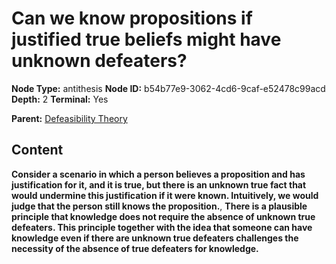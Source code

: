 # Can we know propositions if justified true beliefs might have unknown defeaters?

**Node Type:** antithesis
**Node ID:** b54b77e9-3062-4cd6-9caf-e52478c99acd
**Depth:** 2
**Terminal:** Yes

**Parent:** [Defeasibility Theory](defeasibility-theory.md)

## Content

**Consider a scenario in which a person believes a proposition and has justification for it, and it is true, but there is an unknown true fact that would undermine this justification if it were known. Intuitively, we would judge that the person still knows the proposition.**, **There is a plausible principle that knowledge does not require the absence of unknown true defeaters. This principle together with the idea that someone can have knowledge even if there are unknown true defeaters challenges the necessity of the absence of true defeaters for knowledge.**
